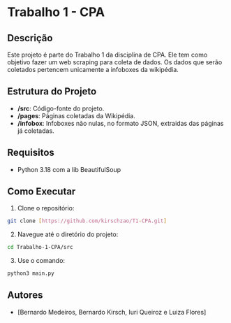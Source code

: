 # Trabalho 1 - CPA

## Descrição
Este projeto é parte do Trabalho 1 da disciplina de CPA. Ele tem como objetivo fazer um web scraping para coleta de dados. Os dados que serão coletados pertencem unicamente a infoboxes da wikipédia.

## Estrutura do Projeto
- **/src**: Código-fonte do projeto.
- **/pages**: Páginas coletadas da Wikipédia.
- **/infobox**: Infoboxes não nulas, no formato JSON, extraidas das páginas já coletadas.

## Requisitos
- Python 3.18 com a lib BeautifulSoup

## Como Executar
1. Clone o repositório:
  ```bash
  git clone [https://github.com/kirschzao/T1-CPA.git]
  ```
2. Navegue até o diretório do projeto:
  ```bash
  cd Trabalho-1-CPA/src
  ```
3. Use o comando:
  ```bash
  python3 main.py
  ```

## Autores
- [Bernardo Medeiros, Bernardo Kirsch, Iuri Queiroz e Luiza Flores]
